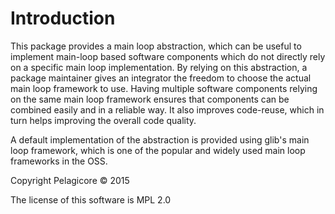
Introduction   
============

This package provides a main loop abstraction, which can be useful to implement main-loop based software components which do not directly rely on a specific main loop implementation. By relying on this abstraction, a package maintainer gives an integrator the freedom to choose the actual main loop framework to use. Having multiple software components relying on the same main loop framework ensures that components can be combined easily and in a reliable way. It also improves code-reuse, which in turn helps improving the overall code quality.

A default implementation of the abstraction is provided using glib's main loop framework, which is one of the popular and widely used main loop frameworks in the OSS.

Copyright Pelagicore &copy; 2015

The license of this software is MPL 2.0

